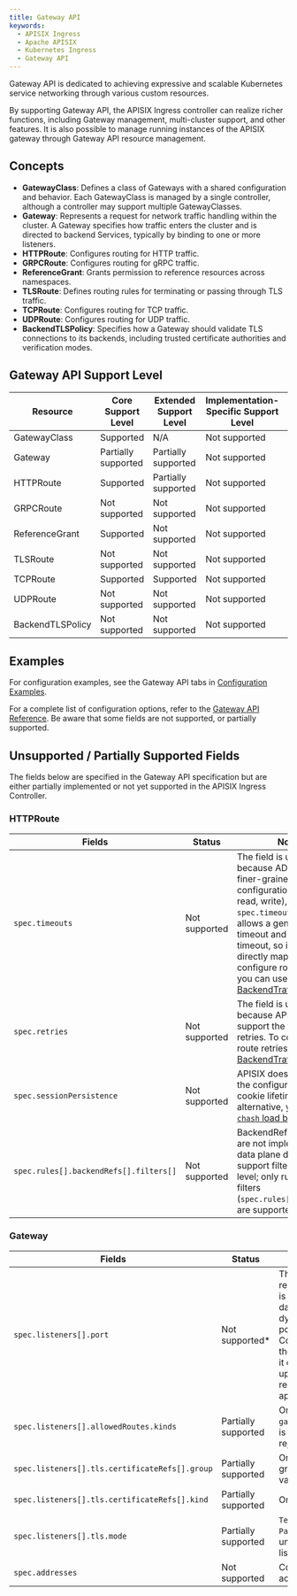 ```yaml
---
title: Gateway API
keywords:
  - APISIX Ingress
  - Apache APISIX
  - Kubernetes Ingress
  - Gateway API
---
```

<!--
#
# Licensed to the Apache Software Foundation (ASF) under one or more
# contributor license agreements. See the NOTICE file distributed with
# this work for additional information regarding copyright ownership.
# The ASF licenses this file to You under the Apache License, Version 2.0
# (the "License"); you may not use this file except in compliance with
# the License. You may obtain a copy of the License at
#
#     http://www.apache.org/licenses/LICENSE-2.0
#
# Unless required by applicable law or agreed to in writing, software
# distributed under the License is distributed on an "AS IS" BASIS,
# WITHOUT WARRANTIES OR CONDITIONS OF ANY KIND, either express or implied.
# See the License for the specific language governing permissions and
# limitations under the License.
#
-->

Gateway API is dedicated to achieving expressive and scalable Kubernetes service networking through various custom resources.

By supporting Gateway API, the APISIX Ingress controller can realize richer functions, including Gateway management, multi-cluster support, and other features. It is also possible to manage running instances of the APISIX gateway through Gateway API resource management.

## Concepts

- **GatewayClass**: Defines a class of Gateways with a shared configuration and behavior. Each GatewayClass is managed by a single controller, although a controller may support multiple GatewayClasses.
- **Gateway**: Represents a request for network traffic handling within the cluster. A Gateway specifies how traffic enters the cluster and is directed to backend Services, typically by binding to one or more listeners.
- **HTTPRoute**: Configures routing for HTTP traffic.
- **GRPCRoute**: Configures routing for gRPC traffic.
- **ReferenceGrant**: Grants permission to reference resources across namespaces.
- **TLSRoute**: Defines routing rules for terminating or passing through TLS traffic.
- **TCPRoute**: Configures routing for TCP traffic.
- **UDPRoute**: Configures routing for UDP traffic.
- **BackendTLSPolicy**: Specifies how a Gateway should validate TLS connections to its backends, including trusted certificate authorities and verification modes.

## Gateway API Support Level

| Resource         | Core Support Level  | Extended Support Level | Implementation-Specific Support Level | API Version |
| ---------------- | ------------------- | ---------------------- | ------------------------------------- | ----------- |
| GatewayClass     | Supported           | N/A                    | Not supported                         | v1          |
| Gateway          | Partially supported | Partially supported    | Not supported                         | v1          |
| HTTPRoute        | Supported           | Partially supported    | Not supported                         | v1          |
| GRPCRoute        | Not supported       | Not supported          | Not supported                         | v1          |
| ReferenceGrant   | Supported           | Not supported          | Not supported                         | v1beta1     |
| TLSRoute         | Not supported       | Not supported          | Not supported                         | v1alpha2    |
| TCPRoute         | Supported           | Supported              | Not supported                         | v1alpha2    |
| UDPRoute         | Not supported       | Not supported          | Not supported                         | v1alpha2    |
| BackendTLSPolicy | Not supported       | Not supported          | Not supported                         | v1alpha3    |

## Examples

For configuration examples, see the Gateway API tabs in [Configuration Examples](../reference/example.md).

For a complete list of configuration options, refer to the [Gateway API Reference](https://gateway-api.sigs.k8s.io/reference/spec/). Be aware that some fields are not supported, or partially supported.

## Unsupported / Partially Supported Fields

The fields below are specified in the Gateway API specification but are either partially implemented or not yet supported in the APISIX Ingress Controller.

### HTTPRoute

| Fields                         | Status                 | Notes                                                                                   |
|--------------------------------|------------------------|-----------------------------------------------------------------------------------------|
| `spec.timeouts`                | Not supported          | The field is unsupported because ADC provides finer-grained timeout configuration (connect, read, write), whereas `spec.timeouts` only allows a general total timeout and upstream timeout, so it cannot be directly mapped. To configure route timeouts, you can use [BackendTrafficPolicy](../reference/api-reference.md#backendtrafficpolicyspec).  |
| `spec.retries`                 | Not supported          | The field is unsupported because APISIX does not support the features in retries. To configure route retries, you can use [BackendTrafficPolicy](../reference/api-reference.md#backendtrafficpolicyspec).  |
| `spec.sessionPersistence`      | Not supported          | APISIX does not support the configuration of cookie lifetimes. As an alternative, you can use [`chash` load balancer](../reference/api-reference.md#loadbalancer). |
| `spec.rules[].backendRefs[].filters[]` | Not supported | BackendRef-level filters are not implemented as data plane does not support filtering at this level; only rule-level filters (`spec.rules[].filters[]`) are supported. |

### Gateway

| Fields                                               | Status               | Notes                                                                                          |
|------------------------------------------------------|----------------------|------------------------------------------------------------------------------------------------|
| `spec.listeners[].port`               | Not supported*  | The configuration is required but ignored. This is due to limitations in the data plane: it cannot dynamically open new ports. Since the Ingress Controller does not manage the data plane deployment, it cannot automatically update the configuration or restart the data plane to apply port changes.    |
| `spec.listeners[].allowedRoutes.kinds`               | Partially supported  | Only `HTTPRoute` (group `gateway.networking.k8s.io`) is accepted; other kinds are rejected.    |
| `spec.listeners[].tls.certificateRefs[].group` | Partially supported | Only `""` is supported; other group values cause validation failure. |
| `spec.listeners[].tls.certificateRefs[].kind`        | Partially supported  | Only `Secret` is supported.                                                                    |
| `spec.listeners[].tls.mode`                          | Partially supported  | `Terminate` is implemented; `Passthrough` is effectively unsupported for Gateway listeners.    |
| `spec.addresses`                                     | Not supported        | Controller does not read or act on `spec.addresses`.                                           |
